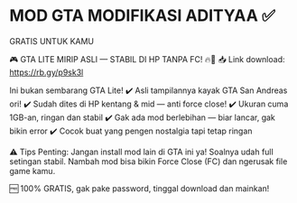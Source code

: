 # MOD GTA MODIFIKASI ADITYAA ✅ 
GRATIS UNTUK KAMU 

🎮 GTA LITE MIRIP ASLI — STABIL DI HP TANPA FC! 🔥📱
📥 Link download: https://rb.gy/p9sk3l

Ini bukan sembarang GTA Lite!
✔️ Asli tampilannya kayak GTA San Andreas ori!
✔️ Sudah dites di HP kentang & mid — anti force close!
✔️ Ukuran cuma 1GB-an, ringan dan stabil
✔️ Gak ada mod berlebihan — biar lancar, gak bikin error
✔️ Cocok buat yang pengen nostalgia tapi tetap ringan

⚠️ Tips Penting:
Jangan install mod lain di GTA ini ya! Soalnya udah full setingan stabil. Nambah mod bisa bikin Force Close (FC) dan ngerusak file game kamu.

🆓 100% GRATIS, gak pake password, tinggal download dan mainkan!
